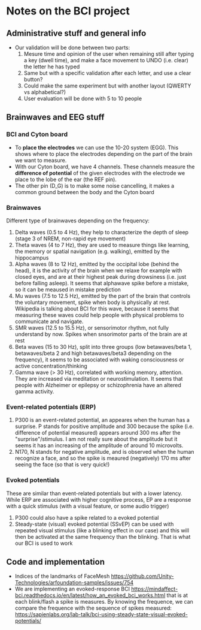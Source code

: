 # Notes on the BCI project
## Administrative stuff and general info
- Our validation will be done between two parts:
  1. Mesure time and opinion of the user when remaining still after typing a key (dwell time), and make a face movement to UNDO (i.e. clear) the letter he has typed
  2. Same but with a specific validation after each letter, and use a clear button?
  3. Could make the same experiment but with another layout (QWERTY vs alphabetical?)
  4. User evaluation will be done with 5 to 10 people


## Brainwaves and EEG stuff
### BCI and Cyton board
- To **place the electrodes** we can use the 10-20 system (EGG). This shows where to place the electrodes depending on the part of the brain we want to measure.
- With our Cyton board, we have 4 channels. These channels measure the **difference of potential** of the given electrodes with the electrode we place to the lobe of the ear (the REF pin).
- The other pin (D_G) is to make some noise cancelling, it makes a common ground between the body and the Cyton board

### Brainwaves
Different type of brainwaves depending on the frequency:
1. Delta waves (0.5 to 4 Hz), they help to characterize the depth of sleep (stage 3 of NREM, non-rapid eye movement)
2. Theta waves (4 to 7 Hz), they are used to measure things like learning, the memory or spatial navigation (e.g. walking), emitted by the hippocampus
3. Alpha waves (8 to 12 Hz), emitted by the occipital lobe (behind the head), it is the activity of the brain when we relaxe for example with closed eyes, and are at their highest peak during drowsiness (i.e. just before falling asleep). It seems that alphawave spike before a mistake, so it can be meaused in mistake prediction
4. Mu waves (7.5 to 12.5 Hz), emitted by the part of the brain that controls the voluntary movement, spike when body is physically at rest. Wikipedia is talking about BCI for this wave, because it seems that measuring these waves could help people with physical problems to communicate and navigate.
5. SMR waves (12.5 to 15.5 Hz), or sensorimotor rhythm, not fully understand by now. Spikes when snsorimotor parts of the brain are at rest
6. Beta waves (15 to 30 Hz), split into three groups (low betawaves/beta 1, betawaves/beta 2 and high betawaves/beta3 depending on the frequency), it seems to be associated with waking consciousness or active concentration/thinking
7. Gamma wave (> 30 Hz), correlated with working memory, attention. They are increased via meditation or neurostimulation. It seems that people with Alzheimer or epilepsy or schizophrenia have an altered gamma activity.

### Event-related potentials (ERP)
1. P300 is an event-related potential, an appeares when the human has a surprise. P stands for positive amplitude and 300 because the spike (i.e. difference of potential measured)  appears around 300 ms after the "surprise"/stimulus. I am not really sure about the amplitude but it seems it has an increasing of the amplitude of around 10 microvolts.
2. N170, N stands for negative amplitude, and is observed when the human recognize a face, and so the spike is meaured (negatively) 170 ms after seeing the face (so that is very quick!)

### Evoked potentials
These are similar than event-related potentials but with a lower latency. While ERP are associated with higher cognitive process, EP are a response with a quick stimulus (with a visual feature, or some audio trigger)
1. P300 could also have a spike related to a evoked potential
1. Steady-state (visual) evoked potential (SSvEP) can be used with repeated visual stimulus (like a blinking effect in our case) and this will then be activated at the same frequency than the blinking. That is what our BCI is used to work 


## Code and implementation
- Indices of the landmarks of FaceMesh https://github.com/Unity-Technologies/arfoundation-samples/issues/754
- We are implementing an evoked-response BCI https://mindaffect-bci.readthedocs.io/en/latest/how_an_evoked_bci_works.html that is at each blink/flash a spike is measures. By knowing the frequence, we can compare the frequence with the sequence of spikes measured: https://sapienlabs.org/lab-talk/bci-using-steady-state-visual-evoked-potentials/
